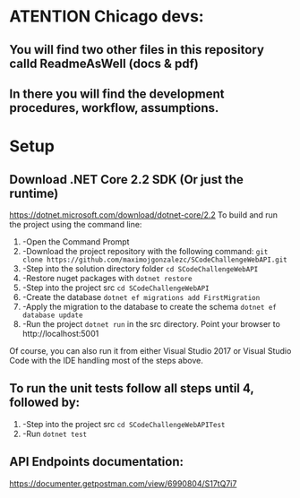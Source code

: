 # ATENTION Chicago devs:
## You will find two other files in this repository calld ReadmeAsWell (docs & pdf)
## In there you will find the development procedures, workflow, assumptions.

# Setup 

## Download .NET Core 2.2 SDK (Or just the runtime)
https://dotnet.microsoft.com/download/dotnet-core/2.2
To build and run the project using the command line:
1.	-Open the Command Prompt
2.	-Download the project repository with the following command: `git clone https://github.com/maximojgonzalezc/SCodeChallengeWebAPI.git`
3.	-Step into the solution directory folder `cd SCodeChallengeWebAPI`
4.	-Restore nuget packages with `dotnet restore`
5.	-Step into the project src `cd SCodeChallengeWebAPI`
6.	-Create the database `dotnet ef migrations add FirstMigration`
7.	-Apply the migration to the database to create the schema `dotnet ef database update`
8.	-Run the project `dotnet run` in the src directory.
Point your browser to http://localhost:5001

Of course, you can also run it from either Visual Studio 2017 or Visual Studio Code with the IDE handling most of the steps above. 

## To run the unit tests follow all steps until 4, followed by:
1.	-Step into the project src `cd SCodeChallengeWebAPITest`
2.	-Run `dotnet test`

## API Endpoints documentation:
https://documenter.getpostman.com/view/6990804/S17tQ7i7
